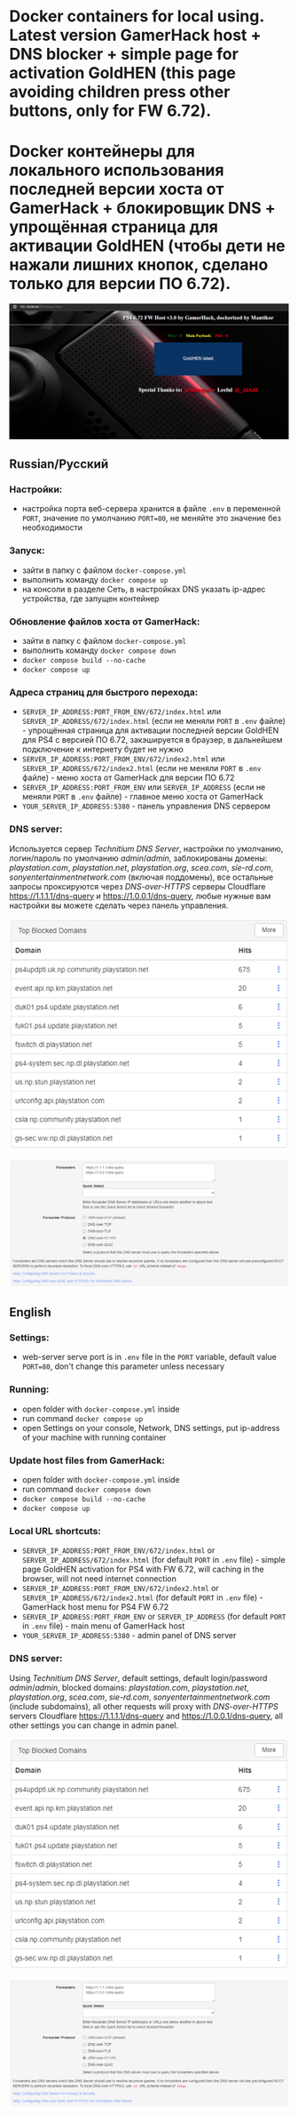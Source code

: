 # Docker containers for local using. Latest version GamerHack host + DNS blocker + simple page for activation GoldHEN (this page avoiding children press other buttons, only for FW 6.72).

# Docker контейнеры для локального использования последней версии хоста от GamerHack + блокировщик DNS + упрощённая страница для активации GoldHEN (чтобы дети не нажали лишних кнопок, сделано только для версии ПО 6.72).

![](./img/simple_goldhen.png)

## Russian/Русский

### Настройки:

- настройка порта веб-сервера хранится в файле `.env` в переменной `PORT`, значение по умолчанию `PORT=80`, не меняйте это значение без необходимости

### Запуск:

- зайти в папку с файлом `docker-compose.yml`
- выполнить команду `docker compose up`
- на консоли в разделе Сеть, в настройках DNS указать ip-адрес устройства, где запущен контейнер

### Обновление файлов хоста от GamerHack:

 - зайти в папку с файлом `docker-compose.yml`
 - выполнить команду `docker compose down`
 - `docker compose build --no-cache`
 - `docker compose up`

### Адреса страниц для быстрого перехода:

- `SERVER_IP_ADDRESS:PORT_FROM_ENV/672/index.html` или `SERVER_IP_ADDRESS/672/index.html` (если не меняли `PORT` в `.env` файле) - упрощённая страница для активации последней версии GoldHEN для PS4 c версией ПО 6.72, закэшируется в браузер, в дальнейшем подключение к интернету будет не нужно
- `SERVER_IP_ADDRESS:PORT_FROM_ENV/672/index2.html` или `SERVER_IP_ADDRESS/672/index2.html` (если не меняли `PORT` в `.env` файле) - меню хоста от GamerHack для версии ПО 6.72
- `SERVER_IP_ADDRESS:PORT_FROM_ENV` или `SERVER_IP_ADDRESS` (если не меняли `PORT` в `.env` файле) - главное меню хоста от GamerHack
- `YOUR_SERVER_IP_ADDRESS:5380` - панель управления DNS сервером

### DNS server:

Используется сервер _Technitium DNS Server_, настройки по умолчанию, логин/пароль по умолчанию _admin_/_admin_, заблокированы домены: _playstation.com_, _playstation.net_, _playstation.org_, _scea.com_, _sie-rd.com_, _sonyentertainmentnetwork.com_ (включая поддомены), все остальные запросы проксируются через _DNS-over-HTTPS_ серверы Cloudflare https://1.1.1.1/dns-query и https://1.0.0.1/dns-query, любые нужные вам настройки вы можете сделать через панель управления.

![](./img/blocked.png)

![](./img/forwarders.png)


## English

### Settings:

- web-server serve port is in `.env` file in the `PORT` variable, default value `PORT=80`, don't change this parameter unless necessary 

### Running:

- open folder with `docker-compose.yml` inside
- run command `docker compose up`
- open Settings on your console, Network, DNS settings, put ip-address of your machine with running container

### Update host files from GamerHack:

 - open folder with `docker-compose.yml` inside
 - run command `docker compose down`
 - `docker compose build --no-cache`
 - `docker compose up`

### Local URL shortcuts:

- `SERVER_IP_ADDRESS:PORT_FROM_ENV/672/index.html` or `SERVER_IP_ADDRESS/672/index.html` (for default `PORT` in `.env` file) - simple page GoldHEN activation for PS4 with FW 6.72, will caching in the browser, will not need internet connection
- `SERVER_IP_ADDRESS:PORT_FROM_ENV/672/index2.html` or `SERVER_IP_ADDRESS/672/index2.html` (for default `PORT` in `.env` file) - GamerHack host menu for PS4 FW 6.72
- `SERVER_IP_ADDRESS:PORT_FROM_ENV` or `SERVER_IP_ADDRESS` (for default `PORT` in `.env` file) - main menu of GamerHack host
- `YOUR_SERVER_IP_ADDRESS:5380` - admin panel of DNS server

### DNS server:

Using _Technitium DNS Server_, default settings, default login/password _admin_/_admin_, blocked domains: _playstation.com_, _playstation.net_, _playstation.org_, _scea.com_, _sie-rd.com_, _sonyentertainmentnetwork.com_ (include subdomains), all other requests will proxy with _DNS-over-HTTPS_ servers Cloudflare https://1.1.1.1/dns-query and https://1.0.0.1/dns-query, all other settings you can change in admin panel.

![](./img/blocked.png)

![](./img/forwarders.png)

